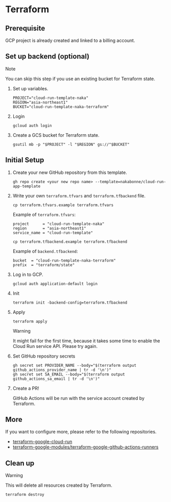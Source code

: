 # Terraform

## Prerequisite

GCP project is already created and linked to a billing account.

## Set up backend (optional)


> [!NOTE]
> You can skip this step if you use an existing bucket for Terraform state.

1. Set up variables.

    ```
    PROJECT="cloud-run-template-naka"
    REGION="asia-northeast1"
    BUCKET="cloud-run-template-naka-terraform"
    ```

1. Login

    ```
    gcloud auth login
    ```

1. Create a GCS bucket for Terraform state.

    ```
    gsutil mb -p "$PROJECT" -l "$REGION" gs://"$BUCKET"
    ```

## Initial Setup

1. Create your new GitHub repository from this template.

    ```
    gh repo create <your new repo name> --template=nakabonne/cloud-run-app-template
    ```

1. Write your own `terraform.tfvars` and `terraform.tfbackend` file.

    ```
    cp terraform.tfvars.example terraform.tfvars
    ```

    Example of `terraform.tfvars`:

    ```
    project      = "cloud-run-template-naka"
    region       = "asia-northeast1"
    service_name = "cloud-run-template"
    ```

    ```
    cp terraform.tfbackend.example terraform.tfbackend
    ```

    Example of `backend.tfbackend`:

    ```
    bucket  = "cloud-run-template-naka-terraform"
    prefix  = "terraform/state"
    ```

1. Log in to GCP.

    ```
    gcloud auth application-default login
    ```

1. Init

    ```
    terraform init -backend-config=terraform.tfbackend
    ```

1. Apply

    ```
    terraform apply
    ```

    > [!WARNING]
    > It might fail for the first time, because it takes some time to enable the Cloud Run service API. Please try again.

1. Set GitHub repository secrets

    ```
    gh secret set PROVIDER_NAME --body="$(terraform output github_actions_provider_name | tr -d '\n')"
    gh secret set SA_EMAIL --body="$(terraform output github_actions_sa_email | tr -d '\n')"
    ```

1. Create a PR!

    GitHub Actions will be run with the service account created by Terraform.

## More

If you want to configure more, please refer to the following repositories.

- [terraform-google-cloud-run](https://github.com/GoogleCloudPlatform/terraform-google-cloud-run)
- [terraform-google-modules/terraform-google-github-actions-runners](https://github.com/terraform-google-modules/terraform-google-github-actions-runners/tree/v3.1.2/modules/gh-oidc)

## Clean up

> [!WARNING]
> This will delete all resources created by Terraform.

```
terraform destroy
```
